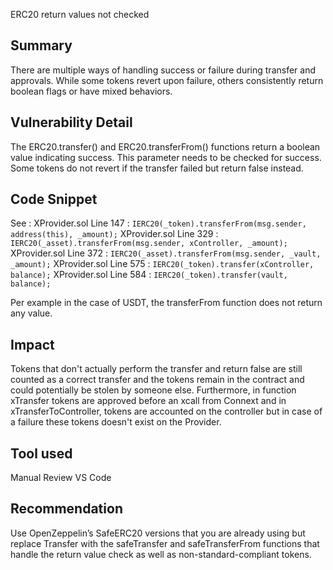 ERC20 return values not checked
## Summary
There are multiple ways of handling success or failure during transfer and approvals. While some tokens revert upon failure, others consistently return boolean flags or have mixed behaviors.

## Vulnerability Detail
The ERC20.transfer() and ERC20.transferFrom() functions return a boolean value indicating success. This parameter needs to be checked for success.
Some tokens do not revert if the transfer failed but return false instead.

## Code Snippet
See :
XProvider.sol Line 147 : `IERC20(_token).transferFrom(msg.sender, address(this), _amount);`
XProvider.sol Line 329 : `IERC20(_asset).transferFrom(msg.sender, xController, _amount);`
XProvider.sol Line 372 : `IERC20(_asset).transferFrom(msg.sender, _vault, _amount);`
XProvider.sol Line 575 : `IERC20(_token).transfer(xController, balance);`
XProvider.sol Line 584 : `IERC20(_token).transfer(vault, balance);`

Per example in the case of USDT, the transferFrom function does not return any value.

## Impact
Tokens that don't actually perform the transfer and return false are still counted as a correct transfer and the tokens remain in the contract and could potentially be stolen by someone else.
Furthermore, in function xTransfer tokens are approved before an xcall from Connext and in xTransferToController, tokens are accounted on the controller but in case of a failure these tokens doesn't exist on the Provider.

## Tool used
Manual Review
VS Code

## Recommendation
Use OpenZeppelin’s SafeERC20 versions that you are already using but replace Transfer with the safeTransfer and safeTransferFrom functions that handle the return value check as well as non-standard-compliant tokens.